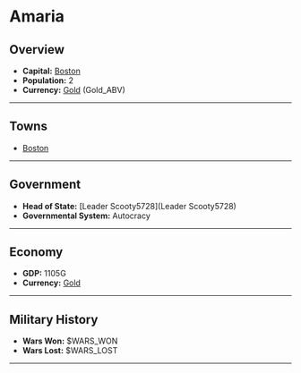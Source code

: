 # Amaria

## Overview

- **Capital:** [Boston](Boston)
- **Population:** 2
- **Currency:** [Gold](Gold) (Gold_ABV)

---

## Towns

- [Boston](Boston)

---

## Government

- **Head of State:** [Leader Scooty5728](Leader Scooty5728)
- **Governmental System:** Autocracy

---

## Economy

- **GDP:** 1105G
- **Currency:** [Gold](Gold)

---

## Military History

- **Wars Won:** $WARS_WON
- **Wars Lost:** $WARS_LOST

---

